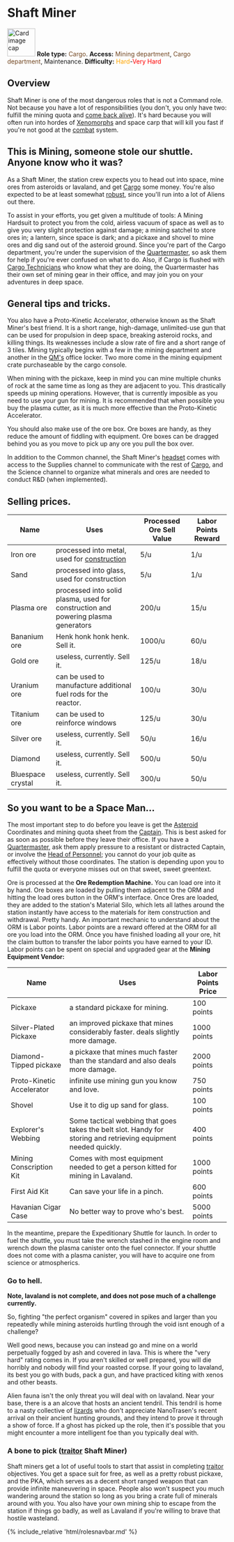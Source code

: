 # Shaft Miner

<div class="card bg-dark text-white">
    <div class="card-body">
        <div class="card-img-top d-flex align-items-center">
            <div>
                <img class="img-fluid" width=64 src="https://raw.githubusercontent.com/unitystation/unitystation-wiki/master/docs/assets/images/jobs/Generic_miner.png" alt="Card image cap">
                <b>Role type:</b> <font color= "#734823">Cargo</font>. <b>Access:</b> <font color="#734823">Mining department</font>, <font color="#734823">Cargo department</font>, Maintenance. <b>Difficulty:</b> <font color="Orange">Hard</font>-<font color="Red">Very Hard</font>
            </div>
        </div>
    </div>
</div>

## Overview

Shaft Miner is one of the most dangerous roles that is not a Command role. Not because you have a lot of responsibilities (you don't, you only have two: fulfill the mining quota and [come back alive](So-close-to-impossible-that-it-might-as-well-not-even-exist.md)). It's hard because you will often run into hordes of [Xenomorphs](Xenomorph.md) and space carp that will kill you fast if you're not good at the [combat](Combat.md) system.

## This is Mining, someone stole our shuttle. Anyone know who it was?

As a Shaft Miner, the station crew expects you to head out into space, mine ores from asteroids or lavaland, and get [Cargo](Cargo-Technician.md) some money. You're also expected to be at least somewhat [robust](Combat.md), since you'll run into a lot of Aliens out there.

To assist in your efforts, you get given a multitude of tools: A Mining Hardsuit to protect you from the cold, airless vacuum of space as well as to give you very slight protection against damage; a mining satchel to store ores in; a lantern, since space is dark; and a pickaxe and shovel to mine ores and dig sand out of the asteroid ground. Since you're part of the Cargo department, you're under the supervision of the [Quartermaster](Quartermaster.md), so ask them for help if you're ever confused on what to do. Also, if Cargo is flushed with [Cargo Technicians](Cargo-Technician.md) who know what they are doing, the Quartermaster has their own set of mining gear in their office, and may join you on your adventures in deep space.

## General tips and tricks.

You also have a Proto-Kinetic Accelerator, otherwise known as the Shaft Miner's best friend. It is a short range, high-damage, unlimited-use gun that can be used for propulsion in deep space, breaking asteroid rocks, and killing things. Its weaknesses include a slow rate of fire and a short range of 3 tiles. Mining typically begins with a few in the mining department and another in the [QM's](Quartermaster.md) office locker. Two more come in the mining equipment crate purchaseable by the cargo console.

When mining with the pickaxe, keep in mind you can mine multiple chunks of rock at the same time as long as they are adjacent to you. This drastically speeds up mining operations. However, that is currently imposible as you need to use your gun for mining. It is recommended that when possible you buy the plasma cutter, as it is much more effective than the Proto-Kinetic Accelerator.

You should also make use of the ore box. Ore boxes are handy, as they reduce the amount of fiddling with equipment. Ore boxes can be dragged behind you as you move to pick up any ore you pull the box over.

In addition to the Common channel, the Shaft Miner's [headset](Headset.md) comes with access to the Supplies channel to communicate with the rest of [Cargo](Cargo-Technician.md), and the Science channel to organize what minerals and ores are needed to conduct R&D (when implemented).

## Selling prices.

| Name              | Uses                                                         | Processed Ore Sell Value |  Labor Points Reward |
| ----------------- | ------------------------------------------------------------ | -------------------- | -------------------- |
| Iron ore          | processed into metal, used for [construction](Construction.md)| 5/u                  | 1/u |
| Sand              | processed into glass, used for construction                  | 5/u                  | 1/u |
| Plasma ore        | processed into solid plasma, used for construction and powering plasma generators | 200/u                | 15/u |
| Bananium ore      | Henk honk honk henk. Sell it.                                | 1000/u               | 60/u |
| Gold ore          | useless, currently. Sell it.                                 | 125/u                | 18/u |
| Uranium ore       | can be used to manufacture additional fuel rods for the reactor. | 100/u                | 30/u |
| Titanium ore      | can be used to reinforce windows           | 125/u                | 30/u |
| Silver ore        | useless, currently. Sell it.                                 | 50/u                 | 16/u |
| Diamond           | useless, currently. Sell it.                                 | 500/u                | 50/u |
| Bluespace crystal | useless, currently. Sell it.                                 | 300/u                | 50/u |

## So you want to be a Space Man...

The most important step to do before you leave is get the [Asteroid](Asteroid.md) Coordinates and mining quota sheet from the [Captain](Captain.md). This is best asked for as soon as possible before they leave their office. If you have a [Quartermaster](Quartermaster.md), ask them apply pressure to a resistant or distracted Captain, or involve the [Head of Personnel](HoP.md); you cannot do your job quite as effectively without those coordinates. The station is depending upon you to fulfill the quota or everyone misses out on that sweet, sweet greentext.

Ore is processed at the **Ore Redemption Machine.** You can load ore into it by hand. Ore boxes are loaded by pulling them adjacent to the ORM and hitting the load ores button in the ORM's interface. Once Ores are loaded, they are added to the station's Material Silo, which lets all lathes around the station instantly have access to the materials for item construction and withdrawal. Pretty handy. An important mechanic to understand about the ORM is Labor points. Labor points are a reward offered at the ORM for all ore you load into the ORM. Once you have finished loading all your ore, hit the claim button to transfer the labor points you have earned to your ID. Labor points can be spent on special and upgraded gear at the **Mining Equipment Vendor:**


| Name              | Uses                                                         | Labor Points Price |
| ----------------- | ------------------------------------------------------------ | -------------------- |
| Pickaxe        | a standard pickaxe for mining. | 100 points                |
| Silver-Plated Pickaxe            | an improved pickaxe that mines considerably faster. deals slightly more damage.                  | 1000 points                 |
| Diamond-Tipped pickaxe       | a pickaxe that mines much faster than the standard and also deals more damage. | 2000 points                |
| Proto-Kinetic Accelerator     | infinite use mining gun you know and love.                                | 750 points              |
| Shovel         | Use it to dig up sand for glass.                                | 100 points               |
| Explorer's Webbing      | Some tactical webbing that goes takes the belt slot. Handy for storing and retrieving equipment needed quickly. | 400 points               |
| Mining Conscription Kit     | Comes with most equipment needed to get a person kitted for mining in Lavaland.         | 1000 points                |
| First Aid Kit        | Can save your life in a pinch.                                 | 600 points                |
| Havanian Cigar Case           | No better way to prove who's best.                                | 5000 points                |


In the meantime, prepare the Expeditionary Shuttle for launch. In order to fuel the shuttle, you must take the wrench stashed in the engine room and wrench down the plasma canister onto the fuel connector. If your shuttle does not come with a plasma canister, you will have to acquire one from science or atmospherics.

### Go to hell.

**Note, lavaland is not complete, and does not pose much of a challenge currently.**

So, fighting "the perfect organism" covered in spikes and larger than you repeatedly while mining asteroids hurtling through the void isnt enough of a challenge? 

Well good news, because you can instead go and mine on a world perpetually fogged by ash and covered in lava. This is where the "very hard" rating comes in. If you aren't skilled or well prepared, you will die horribly and nobody will find your roasted corpse. If your going to lavaland, its best you go with buds, pack a gun, and have practiced kiting with xenos and other beasts. 

Alien fauna isn't the only threat you will deal with on lavaland. Near your base, there is a an alcove that hosts an ancient tendril. This tendril is home to a nasty collective of [lizards](ashwalker.md) who don't appreciate NanoTrasen's recent arrival on their ancient hunting grounds, and they intend to prove it through a show of force. If a ghost has picked up the role, then it's possible that you might encounter a more intelligent foe than you typically deal with. 

### A bone to pick ([traitor](traitor.md) Shaft Miner)

Shaft miners get a lot of useful tools to start that assist in completing [traitor](traitor.md) objectives. You get a space suit for free, as well as a pretty robust pickaxe, and the PKA, which serves as a decent short ranged weapon that can provide infinite maneuvering in space. People also won't suspect you much wandering around the station so long as you bring a crate full of minerals around with you. You also have your own mining ship to escape from the station if things go badly, as well as Lavaland if you're willing to brave that hostile wasteland.



  {% include_relative 'html/rolesnavbar.md' %}
